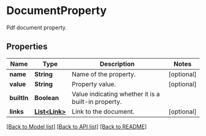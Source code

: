 ﻿
# DocumentProperty
Pdf document property.

## Properties
Name | Type | Description | Notes
------------ | ------------- | ------------- | -------------
**name** | **String** | Name of the property. | [optional]
**value** | **String** | Property value. | [optional]
**builtIn** | **Boolean** | Value indicating whether it is a built-in property. | 
**links** | [**List&lt;Link&gt;**](Link.md) | Link to the document. | [optional]


[[Back to Model list]](../../README.md#documentation-for-models) [[Back to API list]](../../README.md#documentation-for-api-endpoints) [[Back to README]](../../README.md)



